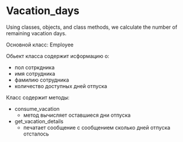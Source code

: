 # Vacation_days
Using classes, objects, and class methods, we calculate the number of remaining vacation days.

Основной класс:
Employee

Обьект класса содержит исформацию о:
- пол сотркдника
- имя сотрудника
- фамилию сотрудника
- количество доступных дней отпуска

Класс содержит методы:
- consume_vacation
  - метод вычисляет оставшиеся дни отпуска
- get_vacation_details
  - печатает сообщение с сообщением сколько дней отпуска отсталось
